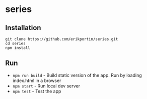 # series

## Installation

    git clone https://github.com/erikportin/series.git
    cd series
    npm install

## Run

 * `npm run build` - Build static version of the app. Run by loading index.html in a browser
 * `npm start` - Run local dev server
 * `npm test` - Test the app
